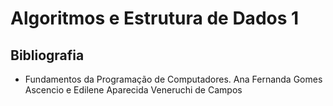# Algoritmos e Estrutura de Dados 1

## Bibliografia

- Fundamentos da Programação de Computadores.  Ana Fernanda Gomes Ascencio e Edilene Aparecida Veneruchi de Campos